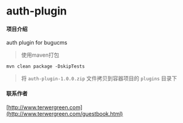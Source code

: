 # auth-plugin

#### 项目介绍
auth plugin for bugucms

> 使用maven打包

```
mvn clean package -DskipTests
```

> 将 ``auth-plugin-1.0.0.zip`` 文件拷贝到容器项目的 ``plugins`` 目录下

#### 联系作者

[http://www.terwergreen.com](http://www.terwergreen.com/guestbook.html)